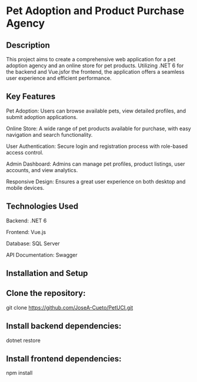 # Pet Adoption and Product Purchase Agency
## Description
This project aims to create a comprehensive web application for a pet adoption agency and an online store for pet products. Utilizing .NET 6 for the backend and Vue.jsfor the frontend, the application offers a seamless user experience and efficient performance.

## Key Features
Pet Adoption: Users can browse available pets, view detailed profiles, and submit adoption applications.

Online Store: A wide range of pet products available for purchase, with easy navigation and search functionality.

User Authentication: Secure login and registration process with role-based access control.

Admin Dashboard: Admins can manage pet profiles, product listings, user accounts, and view analytics.

Responsive Design: Ensures a great user experience on both desktop and mobile devices.

## Technologies Used
Backend: .NET 6

Frontend: Vue.js

Database: SQL Server 

API Documentation: Swagger

## Installation and Setup
## Clone the repository:
git clone https://github.com/JoseA-Cueto/PetUCI.git
## Install backend dependencies:
dotnet restore
## Install frontend dependencies:
npm install
